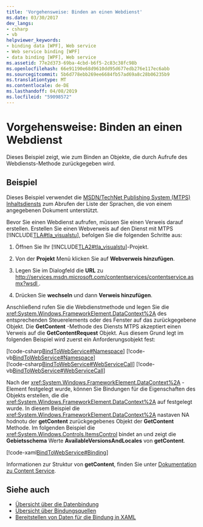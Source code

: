 ```yaml
---
title: 'Vorgehensweise: Binden an einen Webdienst'
ms.date: 03/30/2017
dev_langs:
- csharp
- vb
helpviewer_keywords:
- binding data [WPF], Web service
- Web service binding [WPF]
- data binding [WPF], Web service
ms.assetid: 77e2d373-69ba-4cbd-b6f5-2c83c38fc98b
ms.openlocfilehash: 66e91190e68d9610dd95d677edb276e117ec6abb
ms.sourcegitcommit: 5b6d778ebb269ee6684fb57ad69a8c28b06235b9
ms.translationtype: MT
ms.contentlocale: de-DE
ms.lasthandoff: 04/08/2019
ms.locfileid: "59098572"
---
```

# <a name="how-to-bind-to-a-web-service"></a>Vorgehensweise: Binden an einen Webdienst
Dieses Beispiel zeigt, wie zum Binden an Objekte, die durch Aufrufe des Webdiensts-Methode zurückgegeben wird.  
  
## <a name="example"></a>Beispiel  
 Dieses Beispiel verwendet die [MSDN/TechNet Publishing System (MTPS) Inhaltsdiensts](https://go.microsoft.com/fwlink/?LinkId=95677) zum Abrufen der Liste der Sprachen, die von einem angegebenen Dokument unterstützt.  
  
 Bevor Sie einen Webdienst aufrufen, müssen Sie einen Verweis darauf erstellen. Erstellen Sie einen Webverweis auf den Dienst mit MTPS [!INCLUDE[TLA#tla_visualstu](../../../../includes/tlasharptla-visualstu-md.md)], befolgen Sie die folgenden Schritte aus:  
  
1.  Öffnen Sie Ihr [!INCLUDE[TLA2#tla_visualstu](../../../../includes/tla2sharptla-visualstu-md.md)]-Projekt.  
  
2.  Von der **Projekt** Menü klicken Sie auf **Webverweis hinzufügen**.  
  
3.  Legen Sie im Dialogfeld die **URL** zu [ http://services.msdn.microsoft.com/contentservices/contentservice.asmx?wsdl ](https://services.msdn.microsoft.com/contentservices/contentservice.asmx?wsdl).  
  
4.  Drücken Sie **wechseln** und dann **Verweis hinzufügen**.  
  
 Anschließend rufen Sie die Webdienstmethode und legen Sie die <xref:System.Windows.FrameworkElement.DataContext%2A> des entsprechenden Steuerelements oder des Fenster auf das zurückgegebene Objekt. Die **GetContent** -Methode des Diensts MTPS akzeptiert einen Verweis auf die **GetContentRequest** Objekt. Aus diesem Grund legt im folgenden Beispiel wird zuerst ein Anforderungsobjekt fest:  
  
 [!code-csharp[BindToWebService#Namespace](~/samples/snippets/csharp/VS_Snippets_Wpf/BindToWebService/CSharp/Window1.xaml.cs#namespace)]
 [!code-vb[BindToWebService#Namespace](~/samples/snippets/visualbasic/VS_Snippets_Wpf/BindToWebService/VisualBasic/Window1.xaml.vb#namespace)]  
[!code-csharp[BindToWebService#WebServiceCall](~/samples/snippets/csharp/VS_Snippets_Wpf/BindToWebService/CSharp/Window1.xaml.cs#webservicecall)]
[!code-vb[BindToWebService#WebServiceCall](~/samples/snippets/visualbasic/VS_Snippets_Wpf/BindToWebService/VisualBasic/Window1.xaml.vb#webservicecall)]  
  
 Nach der <xref:System.Windows.FrameworkElement.DataContext%2A> -Element festgelegt wurde, können Sie Bindungen für die Eigenschaften des Objekts erstellen, die die <xref:System.Windows.FrameworkElement.DataContext%2A> auf festgelegt wurde. In diesem Beispiel die <xref:System.Windows.FrameworkElement.DataContext%2A> nastaven NA hodnotu der **getContent** zurückgegebenes Objekt der **GetContent** Methode. Im folgenden Beispiel die <xref:System.Windows.Controls.ItemsControl> bindet an und zeigt die **Gebietsschema** Werte **AvailableVersionsAndLocales** von **getContent**.  
  
 [!code-xaml[BindToWebService#Binding](~/samples/snippets/csharp/VS_Snippets_Wpf/BindToWebService/CSharp/Window1.xaml#binding)]  
  
 Informationen zur Struktur von **getContent**, finden Sie unter [Dokumentation zu Content Service](https://services.msdn.microsoft.com/ContentServices/ContentService.asmx).  
  
## <a name="see-also"></a>Siehe auch

- [Übersicht über die Datenbindung](data-binding-overview.md)
- [Übersicht über Bindungsquellen](binding-sources-overview.md)
- [Bereitstellen von Daten für die Bindung in XAML](how-to-make-data-available-for-binding-in-xaml.md)
